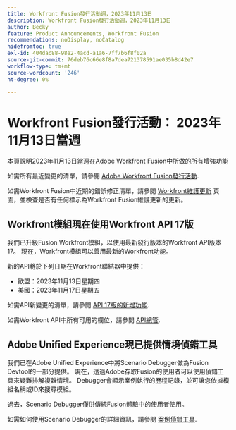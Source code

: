 ```yaml
---
title: Workfront Fusion發行活動週，2023年11月13日
description: Workfront Fusion發行活動週，2023年11月13日
author: Becky
feature: Product Announcements, Workfront Fusion
recommendations: noDisplay, noCatalog
hidefromtoc: true
exl-id: 404dac88-98e2-4acd-a1a6-7ff7b6f8f02a
source-git-commit: 76deb76c66e8f8a7dea721378591ae035b8d42e7
workflow-type: tm+mt
source-wordcount: '246'
ht-degree: 0%

---
```


# Workfront Fusion發行活動： 2023年11月13日當週

本頁說明2023年11月13日當週在Adobe Workfront Fusion中所做的所有增強功能

如需所有最近變更的清單，請參閱 [Adobe Workfront Fusion發行活動](../../../product-announcements/product-releases/fusion-release-activity/fusion-release-activity.md).

如需Workfront Fusion中近期的錯誤修正清單，請參閱 [Workfront維護更新](https://experienceleague.adobe.com/docs/workfront-known-issues/releases/current-updates.html) 頁面，並檢查是否有任何標示為Workfront Fusion維護更新的更新。

## Workfront模組現在使用Workfront API 17版

我們已升級Fusion Workfront模組，以使用最新發行版本的Workfront API版本17。 現在，Workfront模組可以善用最新的Workfront功能。

新的API將於下列日期在Workfront聯結器中提供：

* 歐盟：2023年11月13日星期四
* 美國：2023年11月17日星期五

如需API新變更的清單，請參閱 [API 17版的新增功能](/help/quicksilver/wf-api/api/new-api-version-17.md).

如需Workfront API中所有可用的欄位，請參閱 [API總管](https://developer.adobe.com/workfront/api-explorer).

## Adobe Unified Experience現已提供情境偵錯工具

我們已在Adobe Unified Experience中將Scenario Debugger做為Fusion Devtool的一部分提供。 現在，透過Adobe存取Fusion的使用者可以使用偵錯工具來疑難排解複雜情境。 Debugger會顯示案例執行的歷程記錄，並可讓您依據模組名稱或ID來搜尋模組。

過去，Scenario Debugger僅供傳統Fusion體驗中的使用者使用。

如需如何使用Scenario Debugger的詳細資訊，請參閱 [案例偵錯工具](/help/quicksilver/workfront-fusion/scenarios/debug-scenarios-with-dev-tool.md#scenario-debugger).
